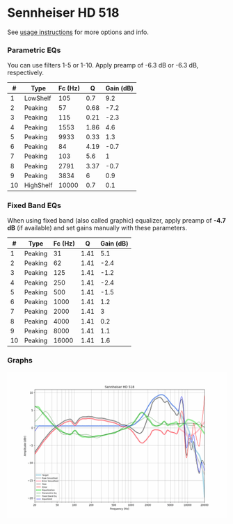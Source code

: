 # Sennheiser HD 518
See [usage instructions](https://github.com/jaakkopasanen/AutoEq#usage) for more options and info.

### Parametric EQs
You can use filters 1-5 or 1-10. Apply preamp of -6.3 dB or -6.3 dB, respectively.

|   # | Type      |   Fc (Hz) |    Q |   Gain (dB) |
|-----|-----------|-----------|------|-------------|
|   1 | LowShelf  |       105 | 0.7  |         9.2 |
|   2 | Peaking   |        57 | 0.68 |        -7.2 |
|   3 | Peaking   |       115 | 0.21 |        -2.3 |
|   4 | Peaking   |      1553 | 1.86 |         4.6 |
|   5 | Peaking   |      9933 | 0.33 |         1.3 |
|   6 | Peaking   |        84 | 4.19 |        -0.7 |
|   7 | Peaking   |       103 | 5.6  |         1   |
|   8 | Peaking   |      2791 | 3.37 |        -0.7 |
|   9 | Peaking   |      3834 | 6    |         0.9 |
|  10 | HighShelf |     10000 | 0.7  |         0.1 |

### Fixed Band EQs
When using fixed band (also called graphic) equalizer, apply preamp of **-4.7 dB** (if available) and set gains manually with these parameters.

|   # | Type    |   Fc (Hz) |    Q |   Gain (dB) |
|-----|---------|-----------|------|-------------|
|   1 | Peaking |        31 | 1.41 |         5.1 |
|   2 | Peaking |        62 | 1.41 |        -2.4 |
|   3 | Peaking |       125 | 1.41 |        -1.2 |
|   4 | Peaking |       250 | 1.41 |        -2.4 |
|   5 | Peaking |       500 | 1.41 |        -1.5 |
|   6 | Peaking |      1000 | 1.41 |         1.2 |
|   7 | Peaking |      2000 | 1.41 |         3   |
|   8 | Peaking |      4000 | 1.41 |         0.2 |
|   9 | Peaking |      8000 | 1.41 |         1.1 |
|  10 | Peaking |     16000 | 1.41 |         1.6 |

### Graphs
![](./Sennheiser%20HD%20518.png)
